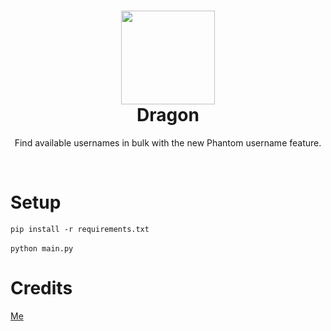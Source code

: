 <h1 align="center">
	<img src="https://phantom.app/favicon/favicon-32x32.png" width="150px"><br>
    Dragon
</h1>
<p align="center">
	Find available usernames in bulk with the new Phantom username feature.
</p><br>
<h1 align="left">
Setup
</h1>

`
pip install -r requirements.txt
`
<br><br>
`
python main.py
`

<h1 align="left">
Credits
</h1>
<a href="https://github.com/1f1n">
Me<br>
</a>
